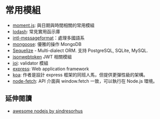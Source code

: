 # 常用模組

- [moment.js](https://momentjs.com/): 與日期與時間相關的常用模組
- [lodash](https://lodash.com/): 常見實用函示庫
- [intl-messageformat](https://github.com/formatjs/formatjs)：處理多國語系
- [mongoose](https://mongoosejs.com/): 優雅的操作 MongoDB
- [Sequelize](https://sequelize.org/) - Multi-dialect ORM. 支持 PostgreSQL, SQLite, MySQL.
- [jsonwebtoken](https://github.com/auth0/node-jsonwebtoken) JWT 相關模組
- [joi](https://github.com/hapijs/joi): validator 模組
- [express](https://expressjs.com/): Web application framework
- [koa](https://koajs.com/): 作者是設計 express 框架的同班人馬，但提供更彈性級的架構。
- [node-fetch](https://github.com/bitinn/node-fetch): API 介面與 window.fetch 一致，可以執行在 Node.js 環境。

## 延伸閱讀

- [awesome nodejs by sindresorhus](https://github.com/sindresorhus/awesome-nodejs)
